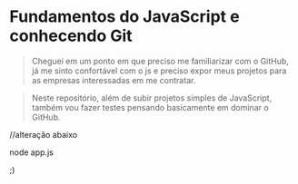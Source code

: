 <h1>Fundamentos do JavaScript e conhecendo Git</h1>

>Cheguei em um ponto em que preciso me familiarizar com o GitHub, já me sinto confortável com o js e preciso expor meus projetos para as empresas interessadas em me contratar.

>Neste repositório, além de subir projetos simples de JavaScript, também vou fazer testes pensando basicamente em dominar o GitHub.

//alteração abaixo

node app.js

;)